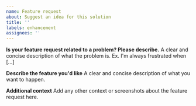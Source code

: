 ```yaml
---
name: Feature request
about: Suggest an idea for this solution
title: ''
labels: enhancement
assignees: ''
---
```


**Is your feature request related to a problem? Please describe.**
A clear and concise description of what the problem is. Ex. I'm always frustrated when [...]

**Describe the feature you'd like**
A clear and concise description of what you want to happen.

**Additional context**
Add any other context or screenshots about the feature request here.
